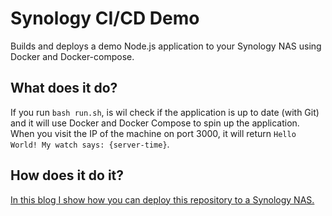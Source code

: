 # Synology CI/CD Demo
Builds and deploys a demo Node.js application to your Synology NAS using Docker and Docker-compose.

## What does it do?
If you run `bash run.sh`, is wil check if the application is up to date (with Git) and it will use 
Docker and Docker Compose to spin up the application. When you visit the IP of the machine on 
port 3000, it will return `Hello World! My watch says: {server-time}`.

## How does it do it?
<a href="https://keestalkstech.com/2019/11/docker-on-synology-from-git-to-running-container-the-easy-way/">In this blog I show how you can deploy this repository to a Synology NAS.</a>
